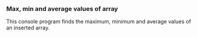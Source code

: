 ### Max, min and average values of array
This console program finds the maximum, minimum and average values of an inserted array.